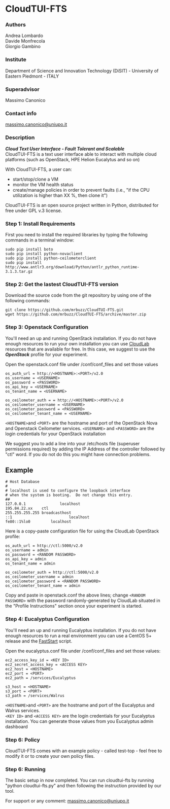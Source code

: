 # CloudTUI-FTS

### Authors
Andrea Lombardo<br/>
Davide Monfrecola<br/>
Giorgio Gambino

### Institute
Department of Science and Innovation Technology (DiSIT) - University of Eastern Piedmont - ITALY

### Superadvisor
Massimo Canonico

### Contact info
massimo.canonico@uniupo.it

### Description
***Cloud Text User Interface - Fault Tolerant and Scalable***<br>
CloudTUI-FTS is a text user interface able to interact
with multiple cloud platforms (such as OpenStack, HPE Helion
Eucalytus and so on)

With CloudTUI-FTS, a user can:
- start/stop/clone a VM
- monitor the VM health status
- create/manage policies in order to prevent faults (i.e.,
"if the CPU utilization is higher than XX %, then clone it")

CloudTUI-FTS is an open source project written in Python,
distributed for free under GPL v.3 license.

### Step 1: Install Requirements

First you need to install the required libraries by typing the following
commands in a terminal window:
```
sudo pip install boto
sudo pip install python-novaclient
sudo pip install python-ceilometerclient
sudo pip install http://www.antlr3.org/download/Python/antlr_python_runtime-3.1.3.tar.gz
```
### Step 2: Get the lastest CloudTUI-FTS version

Download the source code from the git repository by using one of the following
commands:
```
git clone https://github.com/mrbuzz/CloudTUI-FTS.git
wget https://github.com/mrbuzz/CloudTUI-FTS/archive/master.zip
```
### Step 3: Openstack Configuration
You'll need an up and running OpenStack installation. If you do not have enough
resources to run your own installation you can use [CloudLab](https://cloudlab.us/)
resources that are available for free.  In this case, we suggest to use the
***OpenStack*** profile for your experiment.

Open the openstack.conf file under /conf/conf_files and set those values
```
os_auth_url = http://<HOSTNAME>:<PORT>/v2.0
os_username = <USERNAME>
os_password = <PASSWORD>
os_api_key = <USERNAME>
os_tenant_name = <USERNAME>

os_ceilometer_auth = = http://<HOSTNAME>:<PORT>/v2.0
os_ceilometer_username = <USERNAME>
os_ceilometer_password = <PASSWORD>
os_ceilometer_tenant_name = <USERNAME>
```
`<HOSTNAME>`and `<PORT>` are the hostname and port of the OpenStack Nova
and Openstack Ceilometer services.
`<USERNAME>` and `<PASSWORD>` are the login credentials for your OpenStack
installation

We suggest you to add a line into your /etc/hosts file (superuser permissions
required) by adding the IP Address of the controller followed by "ctl" word. If
you do not do this you might have connection problems.

## Example
```
# Host Database
#
# localhost is used to configure the loopback interface
# when the system is booting.  Do not change this entry.
##
127.0.0.1				localhost
195.84.22.xx    ctl
255.255.255.255 broadcasthost
::1							localhost
fe80::1%lo0			localhost
```

Here is a copy-paste configuration file for using the CloudLab OpenStack profile:
```
os_auth_url = http://ctl:5000/v2.0
os_username = admin
os_password = <RANDOM PASSWORD>
os_api_key = admin
os_tenant_name = admin

os_ceilometer_auth = http://ctl:5000/v2.0
os_ceilometer_username = admin
os_ceilometer_password = <RANDOM PASSWORD>
os_ceilometer_tenant_name = admin
```

Copy and paste in openstack.conf the above lines; change `<RANDOM PASSWORD>`
with the password randomly-generated by CloudLab situated in the "Profile
Instructions" section once your experiment is started.

### Step 4: Eucalyptus Configuration
You'll need an up and running Eucalyptus installation. If you do not have enough
resources to run a real environment you can use a CentOS 5+ release and the
[FastStart](https://github.com/eucalyptus/eucalyptus-cookbook/tree/master/faststart)
script.

Open the eucalyptus.conf file under /conf/conf_files and set those values:
```
ec2_access_key_id = <KEY ID>
ec2_secret_access_key = <ACCESS KEY>
ec2_host = <HOSTNAME>
ec2_port = <PORT>
ec2_path = /services/Eucalyptus

s3_host = <HOSTNAME>
s3_port = <PORT>
s3_path = /services/Walrus
```

`<HOSTNAME>`and `<PORT>` are the hostname and port of the Eucalyptus
 and Walrus services.<br>
`<KEY ID>` and `<ACCESS KEY>` are the login credentials for your Eucalyptus
installation. You can generate those values from you Eucalyptus admin dashboard

### Step 6: Policy
CloudTUI-FTS comes with an example policy - called test-top - feel free to modify
it or to create your own policy files.


### Step 6: Running
The basic setup in now completed. You can run cloudtui-fts by running "python
cloudtui-fts.py" and then following the instruction provided by our tool.


For support or any comment: massimo.canonico@uniupo.it
